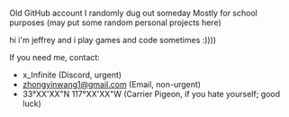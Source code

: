 Old GitHub account I randomly dug out someday
Mostly for school purposes (may put some random personal projects here)

hi i'm jeffrey and i play games and code sometimes :))))

If you need me, contact: 
  - x_Infinite (Discord, urgent)
  - zhongyinwang1@gmail.com (Email, non-urgent)
  - 33°XX'XX"N 117°XX'XX"W (Carrier Pigeon, if you hate yourself; good luck)
<!---
DefineOriginality/DefineOriginality is a ✨ special ✨ repository because its `README.md` (this file) appears on your GitHub profile.
You can click the Preview link to take a look at your changes.
--->
